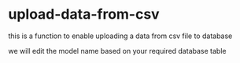 # upload-data-from-csv
this is a function to enable uploading a data from csv file to database

we will edit the model name based on your required database table
